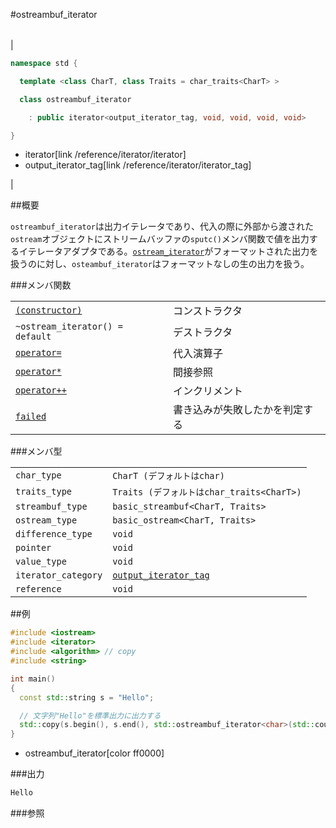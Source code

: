 #ostreambuf_iterator

| |
|---------------------------------------------------------------------------------------------------------------------------------------------------------------------------------------------------------------------------------------------------------------------------------------------------------------------------------------------------------------------------------------------------------------------------------------------------------------------------------------|
|


```cpp
namespace std {

  template <class CharT, class Traits = char_traits<CharT> >

  class ostreambuf_iterator

    : public iterator<output_iterator_tag, void, void, void, void>

}
```
* iterator[link /reference/iterator/iterator]
* output_iterator_tag[link /reference/iterator/iterator_tag]

 |


##概要

`ostreambuf_iterator`は出力イテレータであり、代入の際に外部から渡された`ostream`オブジェクトにストリームバッファの`sputc()`メンバ関数で値を出力するイテレータアダプタである。[`ostream_iterator`](/reference/iterator/ostream_iterator)がフォーマットされた出力を扱うのに対し、`osteambuf_iterator`はフォーマットなしの生の出力を扱う。


###メンバ関数


| | |
|--------------------------------------------------------------------------------------------------------------------------------------------|-----------------------------------------------|
| [`(constructor)`](./ostreambuf_iterator) | コンストラクタ |
| `~ostream_iterator() = default` | デストラクタ |
| [`operator=`](./op_assign) | 代入演算子 |
| [`operator*`](./op_deref) | 間接参照 |
| [`operator++`](./op_increment) | インクリメント |
| [`failed`](./failed) | 書き込みが失敗したかを判定する |


###メンバ型



| | |
|--------------------------------|-----------------------------------------------------------------------------------------------------------------------|
| `char_type` | `CharT (デフォルトはchar)` |
| `traits_type` | `Traits (デフォルトはchar_traits<CharT>)` |
| `streambuf_type` | `basic_streambuf<CharT, Traits>` |
| `ostream_type` | `basic_ostream<CharT, Traits>` |
| `difference_type` | `void` |
| `pointer` | `void` |
| `value_type` | `void` |
| `iterator_category` | [`output_iterator_tag`](/reference/iterator/iterator_tag) |
| `reference` | `void` |


<b>
</b>


##例


```cpp
#include <iostream>
#include <iterator>
#include <algorithm> // copy
#include <string>

int main()
{
  const std::string s = "Hello";

  // 文字列"Hello"を標準出力に出力する
  std::copy(s.begin(), s.end(), std::ostreambuf_iterator<char>(std::cout));
}
```
* ostreambuf_iterator[color ff0000]

###出力

```cpp
Hello
```

###参照


